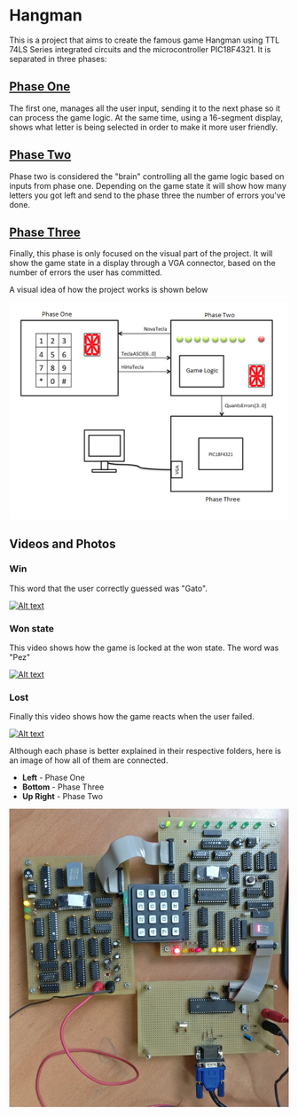 # Hangman

This is a project that aims to create the famous game Hangman using TTL 74LS Series integrated circuits and the microcontroller
PIC18F4321. It is separated in three phases:

## [Phase One](PhaseOne/)
 

The first one, manages all the user input, sending it to the next phase so it can process the game logic.
At the same time, using a 16-segment display, shows what letter is being selected in order to make it more user friendly. 

## [Phase Two](PhaseTwo/)

Phase two is considered the "brain" controlling all the game logic based on inputs from phase one. Depending on the game state it
will show how many letters you got left and send to the phase three the number of errors you've done. 

## [Phase Three](PhaseThree/)

Finally, this phase is only focused on the visual part of the project. It will show the game state in a display through a 
VGA connector, based on the number of errors the user has committed.

A visual idea of how the project works is shown below

![Screenshot](GeneralDiagram.PNG)

## Videos and Photos

### Win
This word that the user correctly guessed was "Gato".

[![Alt text](https://img.youtube.com/vi/Zs5C3KJokHA/0.jpg)](https://www.youtube.com/watch?v=Zs5C3KJokHA)

### Won state
This video shows how the game is locked at the won state. The word was "Pez"

[![Alt text](https://img.youtube.com/vi/ccOJZRLwsE8/0.jpg)](https://www.youtube.com/watch?v=ccOJZRLwsE8)

### Lost
Finally this video shows how the game reacts when the user failed.

[![Alt text](https://img.youtube.com/vi/f26fvJMAjE8/0.jpg)](https://www.youtube.com/watch?v=f26fvJMAjE8)

Although each phase is better explained in their respective folders, here is an image of how all of them are connected.

* __Left__ - Phase One
* __Bottom__ - Phase Three
* __Up Right__ - Phase Two

![Screenshot](images/AllConnected.jpg)

